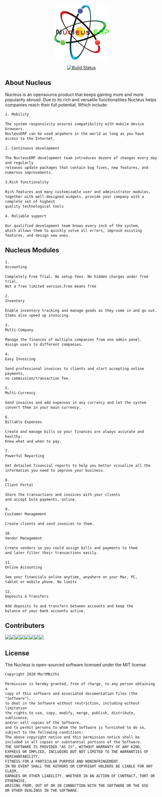 <p align="center"><img src="https://github.com/MartMbithi/Nucleus/blob/master/public/apple-touch-icon.png" ></p>

<p align="center">
<a href="https://travis-ci.org/laravel/framework"><img src="https://travis-ci.org/laravel/framework.svg" alt="Build Status"></a>
</p>

## About Nucleus

Nucleus is an opensource product that keeps gaining more and more popularity abroad. Due to its rich and versatile functionalities Nucleus helps companies reach their full potential. Which include: 
```
1. Mobility

The system responsivity ensures compatibility with mobile device browsers.
NucleusERP can be used anywhere in the world as long as you have access to the Internet. 

2. Continuous development

The NucleusERP development team introduces dozens of changes every day and regularly
releases update packages that contain bug fixes, new features, and numerous improvements.

3.Rich functionality

Rich features and many customizable user and administrator modules, 
together with well-designed widgets, provide your company with a complete set of highest
quality technological tools

4. Reliable support

Our qualified development team knows every inch of the system,
which allows them to quickly solve all errors, improve existing features, and design new ones. 
```

## Nucleus Modules
```
1. 
Accounting

Completely Free Trial. No setup fees. No hidden charges under free trial.
Not a free limited version.Free means free

2. 
Inventory

Enable inventory tracking and manage goods as they come in and go out.
Items also speed up invoicing.

3. 
Multi-Company

Manage the finances of multiple companies from one admin panel.
Assign users to different companies.

4. 
Easy Invoicing

Send professional invoices to clients and start accepting online payments,
no commission/transaction fee.

5. 
Multi-Currency

Send invoices and add expenses in any currency and let the system 
convert them in your main currency.

6. 
Billable Expenses

Create and manage bills so your finances are always accurate and healthy.
Know what and when to pay.

7.
Powerful Reporting

Get detailed financial reports to help you better visualize all the 
information you need to improve your business.

8. 
Client Portal

Share the transactions and invoices with your clients 
and accept bulk payments, online.

9.
Customer Management

Create clients and send invoices to them.

10. 
Vendor Management

Create vendors so you could assign bills and payments to them 
and later filter their transactions easily.

11. 
Online Accounting

See your financials online anytime, anywhere on your Mac, PC, 
tablet or mobile phone. No limits

12. 
Deposits & Transfers

Add deposits to and transfers between accounts and keep the 
balance of your bank accounts active.

```


## Contributers
[![](https://sourcerer.io/fame/MartMbithi/MartMbithi/Nucleus/images/0)](https://sourcerer.io/fame/MartMbithi/MartMbithi/Nucleus/links/0)[![](https://sourcerer.io/fame/MartMbithi/MartMbithi/Nucleus/images/1)](https://sourcerer.io/fame/MartMbithi/MartMbithi/Nucleus/links/1)[![](https://sourcerer.io/fame/MartMbithi/MartMbithi/Nucleus/images/2)](https://sourcerer.io/fame/MartMbithi/MartMbithi/Nucleus/links/2)[![](https://sourcerer.io/fame/MartMbithi/MartMbithi/Nucleus/images/3)](https://sourcerer.io/fame/MartMbithi/MartMbithi/Nucleus/links/3)[![](https://sourcerer.io/fame/MartMbithi/MartMbithi/Nucleus/images/4)](https://sourcerer.io/fame/MartMbithi/MartMbithi/Nucleus/links/4)[![](https://sourcerer.io/fame/MartMbithi/MartMbithi/Nucleus/images/5)](https://sourcerer.io/fame/MartMbithi/MartMbithi/Nucleus/links/5)[![](https://sourcerer.io/fame/MartMbithi/MartMbithi/Nucleus/images/6)](https://sourcerer.io/fame/MartMbithi/MartMbithi/Nucleus/links/6)[![](https://sourcerer.io/fame/MartMbithi/MartMbithi/Nucleus/images/7)](https://sourcerer.io/fame/MartMbithi/MartMbithi/Nucleus/links/7)


## License

The Nucleus is open-sourced software licensed under the MIT license
```
Copyright 2020 MartMbithi

Permission is hereby granted, free of charge, to any person obtaining a 
copy of this software and associated documentation files (the "Software"),
to deal in the Software without restriction, including without limitation 
the rights to use, copy, modify, merge, publish, distribute, sublicense,
and/or sell copies of the Software,
and to permit persons to whom the Software is furnished to do so, 
subject to the following conditions:
The above copyright notice and this permission notice shall be 
included in all copies or substantial portions of the Software.
THE SOFTWARE IS PROVIDED "AS IS", WITHOUT WARRANTY OF ANY KIND, 
EXPRESS OR IMPLIED, INCLUDING BUT NOT LIMITED TO THE WARRANTIES OF MERCHANTABILITY,
FITNESS FOR A PARTICULAR PURPOSE AND NONINFRINGEMENT. 
IN NO EVENT SHALL THE AUTHORS OR COPYRIGHT HOLDERS BE LIABLE FOR ANY CLAIM, 
DAMAGES OR OTHER LIABILITY, WHETHER IN AN ACTION OF CONTRACT, TORT OR OTHERWISE,
ARISING FROM, OUT OF OR IN CONNECTION WITH THE SOFTWARE OR THE USE
OR OTHER DEALINGS IN THE SOFTWARE.
```
